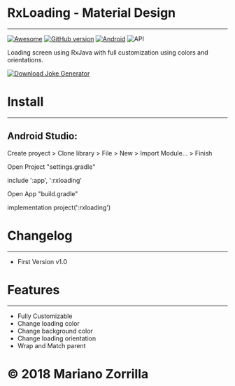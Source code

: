 # RxLoading - Material Design
_______________
[![Awesome](https://cdn.rawgit.com/sindresorhus/awesome/d7305f38d29fed78fa85652e3a63e154dd8e8829/media/badge.svg)](https://github.com/mkiisoft/RxLoading) [![GitHub version](https://d25lcipzij17d.cloudfront.net/badge.svg?id=gh&type=6&v=1.0b&x2=0)](https://github.com/mkiisoft/JokeGenerator) [![Android](https://img.shields.io/badge/language-Android-blue.svg)](https://github.com/mkiisoft/JokeGenerator) ![API](https://img.shields.io/badge/API-22%2B-brightgreen.svg?style=flat)

Loading screen using RxJava with full customization using colors and orientations.

[![Download Joke Generator](https://i.imgur.com/J8YgPHc.png)](https://github.com/mkiisoft/JokeGenerator/raw/master/paidFlavor/release/app-paidFlavor-release.apk "Download Joke Generator")

# Install
_______________

## Android Studio:

Create proyect > Clone library > File > New > Import Module... > Finish

Open Project "settings.gradle"

include ':app', ':rxloading'

Open App "build.gradle"

implementation project(':rxloading')

# Changelog
_______________

- First Version v1.0

# Features
_______________

* Fully Customizable
* Change loading color
* Change background color
* Change loading orientation
* Wrap and Match parent

# © 2018 Mariano Zorrilla
